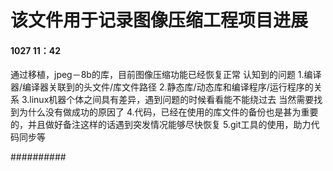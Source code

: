 # 该文件用于记录图像压缩工程项目进展

####  1027 11：42
  通过移植，jpeg－8b的库，目前图像压缩功能已经恢复正常
  认知到的问题
  1.编译器/编译器关联到的头文件/库文件路径
  2.静态库/动态库和编译程序/运行程序的关系
  3.linux机器个体之间具有差异，遇到问题的时候看看能不能绕过去
    当然需要找到为什么没有做成功的原因了
  4.代码，已经在使用的库文件的备份也是甚为重要的，并且做好备注这样的话遇到突发情况能够尽快恢复
  5.git工具的使用，助力代码同步等



##########
